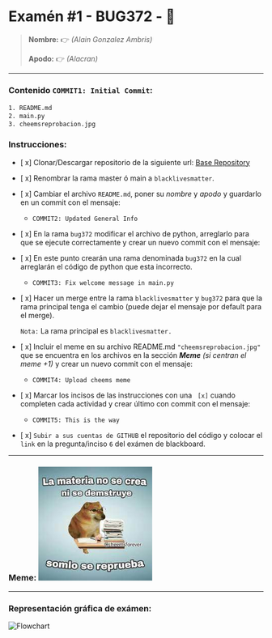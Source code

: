 # Examén #1 - BUG372 - 🐛

> __Nombre:__ 👉 *(Alain Gonzalez Ambris)*
>
> __Apodo:__ 👉 *(Alacran)*
>
>
---
### Contenido `COMMIT1: Initial Commit`:

	1. README.md
	2. main.py
	3. cheemsreprobacion.jpg

### Instrucciones:

- [ x] Clonar/Descargar repositorio de la siguiente url: [Base Repository](https://github.com/cheemsdoggie/bug372.git)
- [ x] Renombrar la rama master ó main a `blacklivesmatter`.
- [ x] Cambiar el archivo `README.md`, poner su *nombre* y *apodo* y guardarlo en un commit con el mensaje:
  - `COMMIT2: Updated General Info`
- [ x] En la rama `bug372` modificar el archivo de python, arreglarlo para que se ejecute correctamente y crear un nuevo commit con el mensaje:
- [ x] En este punto crearán una rama denominada `bug372` en la cual arreglarán el código de python que esta incorrecto.
  - `COMMIT3: Fix welcome message in main.py`
- [ x] Hacer un merge entre la rama `blacklivesmatter` y `bug372` para que la rama principal tenga el cambio (puede dejar el mensaje por default para el merge).

	`Nota:` La rama principal es `blacklivesmatter.`
- [ x] Incluir el meme en su archivo README.md `"cheemsreprobacion.jpg"` que se encuentra en los archivos en la sección ___Meme___ *(si centran el meme +1)* y crear un nuevo commit con el mensaje:
	- `COMMIT4: Upload cheems meme`
- [ x] Marcar los incisos de las instrucciones con una ` [x]` cuando completen cada actividad y crear último con commit con el mensaje:
  - `COMMIT5: This is the way`
- [ x] `Subir a sus cuentas de GITHUB` el repositorio del código y colocar el `link` en la pregunta/inciso `6` del exámen de blackboard.
---
### Meme: ![Image text](./cheemsreprobacion.jpg)

---
### Representación gráfica de exámen:

![Flowchart](https://i.postimg.cc/FsJp36xG/flowchart.jpg)
